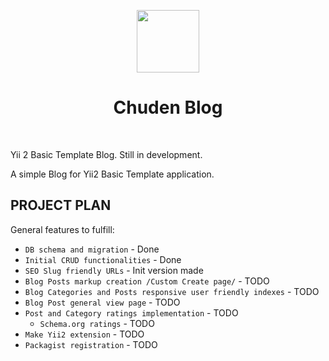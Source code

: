 <p align="center">
    <a href="https://github.com/yiisoft" target="_blank">
        <img src="https://avatars0.githubusercontent.com/u/993323" height="100px">
    </a>
    <h1 align="center">Chuden Blog</h1>
    <br>
</p>

Yii 2 Basic Template Blog. Still in development.

A simple Blog for Yii2 Basic Template application.

PROJECT PLAN
-------

General features to fulfill:

- `DB schema and migration` - Done
- `Initial CRUD functionalities` - Done
- `SEO Slug friendly URLs` - Init version made
- `Blog Posts markup creation /Custom Create page/` - TODO
- `Blog Categories and Posts responsive user friendly indexes` - TODO
- `Blog Post general view page` - TODO
- `Post and Category ratings implementation` - TODO
	- `Schema.org ratings` - TODO
- `Make Yii2 extension` - TODO
- `Packagist registration` - TODO